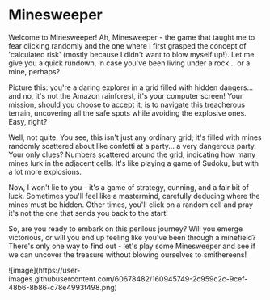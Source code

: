 # Minesweeper
<p>Welcome to Minesweeper! Ah, Minesweeper - the game that taught me to fear clicking randomly and the one where I first grasped the concept of 'calculated risk' (mostly because I didn't want to blow myself up!). Let me give you a quick rundown, in case you've been living under a rock... or a mine, perhaps?</p>
<p>Picture this: you're a daring explorer in a grid filled with hidden dangers... and no, it's not the Amazon rainforest, it's your computer screen! Your mission, should you choose to accept it, is to navigate this treacherous terrain, uncovering all the safe spots while avoiding the explosive ones. Easy, right?</p>
<p>Well, not quite. You see, this isn't just any ordinary grid; it's filled with mines randomly scattered about like confetti at a party... a very dangerous party. Your only clues? Numbers scattered around the grid, indicating how many mines lurk in the adjacent cells. It's like playing a game of Sudoku, but with a lot more explosions.</p>
<p>Now, I won't lie to you - it's a game of strategy, cunning, and a fair bit of luck. Sometimes you'll feel like a mastermind, carefully deducing where the mines must be hidden. Other times, you'll click on a random cell and pray it's not the one that sends you back to the start!</p>
<p>So, are you ready to embark on this perilous journey? Will you emerge victorious, or will you end up feeling like you've been through a minefield? There's only one way to find out - let's play some Minesweeper and see if we can uncover the treasure without blowing ourselves to smithereens!</p>
![image](https://user-images.githubusercontent.com/60678482/160945749-2c959c2c-9cef-48b6-8b86-c78e4993f498.png)
